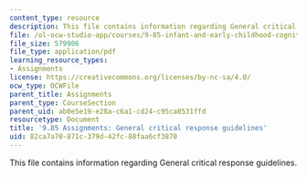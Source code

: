 ```yaml
---
content_type: resource
description: This file contains information regarding General critical response guidelines.
file: /ol-ocw-studio-app/courses/9-85-infant-and-early-childhood-cognition-fall-2012/82ca7a70871c379d42fc88faa6cf3870_MIT9_85F12_cr_guidelines.pdf
file_size: 579906
file_type: application/pdf
learning_resource_types:
- Assignments
license: https://creativecommons.org/licenses/by-nc-sa/4.0/
ocw_type: OCWFile
parent_title: Assignments
parent_type: CourseSection
parent_uid: ab0e5e19-e28a-c6a1-cd24-c95ca8531ffd
resourcetype: Document
title: '9.85 Assignments: General critical response guidelines'
uid: 82ca7a70-871c-379d-42fc-88faa6cf3870
---
```

This file contains information regarding General critical response guidelines.